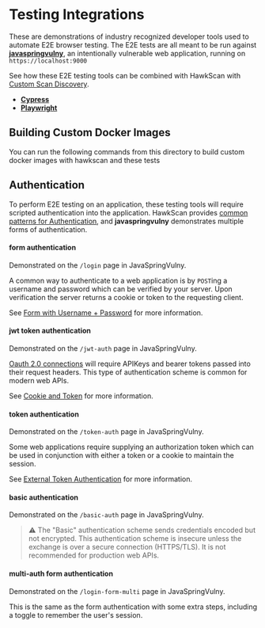 # Testing Integrations

These are demonstrations of industry recognized developer tools used to automate E2E browser testing. The E2E tests are all meant to be run against [**javaspringvulny**](https://github.com/kaakaww/javaspringvulny), an intentionally vulnerable web application, running on `https://localhost:9000`

See how these E2E testing tools can be combined with HawkScan with [Custom Scan Discovery](https://docs.stackhawk.com/hawkscan/scan-discovery/custom.html).

* [**Cypress**](https://github.com/stackhawk/stackhawk-custom-image/tree/main/integrations/cypress)
* [**Playwright**](https://github.com/stackhawk/stackhawk-custom-image/tree/main/integrations/playwright)

## Building Custom Docker Images

You can run the following commands from this directory to build custom docker images with hawkscan and these tests

## Authentication

To perform E2E testing on an application, these testing tools will require scripted authentication into the application. HawkScan provides [common patterns for Authentication](https://docs.stackhawk.com/hawkscan/authenticated-scanning/), and **javaspringvulny** demonstrates multiple forms of authentication.

#### form authentication

Demonstrated on the `/login` page in JavaSpringVulny.

A common way to authenticate to a web application is by `POST`ing a username and password which can be verified by your server. Upon verification the server returns a cookie or token to the requesting client.

See [Form with Username + Password](https://docs.stackhawk.com/hawkscan/authenticated-scanning/form-based-authentication.html) for more information.

#### jwt token authentication

Demonstrated on the `/jwt-auth` page in JavaSpringVulny.

[Oauth 2.0 connections](https://oauth.net/2/) will require APIKeys and bearer tokens passed into their request headers. This type of authentication scheme is common for modern web APIs.

See [Cookie and Token](https://docs.stackhawk.com/hawkscan/authenticated-scanning/inject-cookies-and-tokens.html) for more information.

#### token authentication

Demonstrated on the `/token-auth` page in JavaSpringVulny.

Some web applications require supplying an authorization token which can be used in conjunction with either a token or a cookie to maintain the session.

See [External Token Authentication](https://docs.stackhawk.com/hawkscan/authenticated-scanning/inject-cookies-and-tokens.html#external-token-authentication--custom-token-authorization) for more information.

#### basic authentication

Demonstrated on the `/basic-auth` page in JavaSpringVulny.

> :warning: The "Basic" authentication scheme sends credentials encoded but not encrypted. This authentication scheme is insecure unless the exchange is over a secure connection (HTTPS/TLS). It is not recommended for production web APIs.

#### multi-auth form authentication

Demonstrated on the `/login-form-multi` page in JavaSpringVulny.

This is the same as the form authentication with some extra steps, including a toggle to remember the user's session.